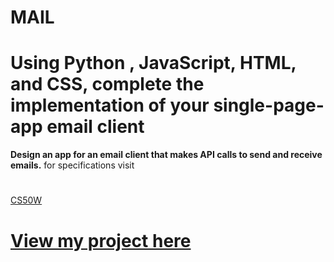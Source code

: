 # MAIL
# Using  Python , JavaScript, HTML, and CSS, complete the implementation of your single-page-app email client 
**Design an app for an email client that makes API calls to send and receive emails.**
for specifications visit 
#
[CS50W](https://cs50.harvard.edu/web/2020/projects/3/mail/)
#
# [View my project here](https://github.com/nida-afk/mail/)
